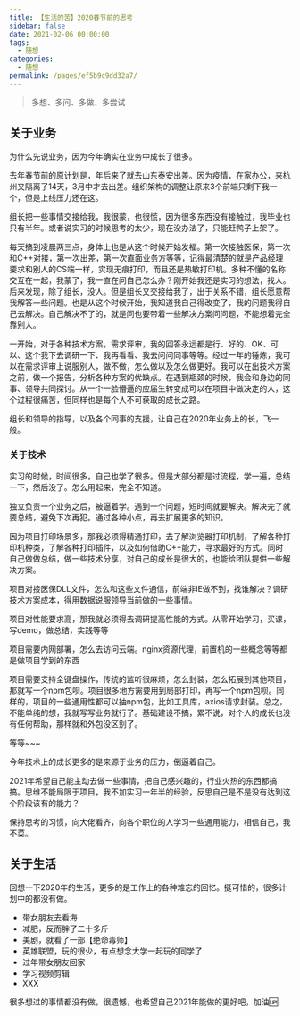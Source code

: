 ```yaml
---
title: 【生活的苦】2020春节前的思考
sidebar: false
date: 2021-02-06 00:00:00
tags: 
  - 随想
categories: 
  - 随想
permalink: /pages/ef5b9c9dd32a7/
---
```


> 多想、多问、多做、多尝试
<!-- more -->
## 关于业务
为什么先说业务，因为今年确实在业务中成长了很多。

去年春节前的原计划是，年后来了就去山东泰安出差。因为疫情，在家办公，来杭州又隔离了14天，3月中才去出差。组织架构的调整让原来3个前端只剩下我一个，但是上线压力还在这。

组长把一些事情交接给我，我很蒙，也很慌，因为很多东西没有接触过，我毕业也只有半年。或者说实习的时候思考的太少，现在没办法了，只能赶鸭子上架了。

每天搞到凌晨两三点，身体上也是从这个时候开始发福。第一次接触医保，第一次和C++对接，第一次出差，第一次直面业务方等等，记得最清楚的就是产品经理要求和别人的CS端一样，实现无痕打印，而且还是热敏打印机。多种不懂的名称交互在一起，我蒙了，我一直在问自己怎么办？刚开始我还是实习的想法，找人。后来发现，除了组长，没人。但是组长又交接给我了，出于关系不错，组长愿意帮我解答一些问题。也是从这个时候开始，我知道我自己得改变了，我的问题我得自己去解决。自己解决不了的，就是问也要带着一些解决方案问问题，不能想着完全靠别人。

一开始，对于各种技术方案，需求评审，我的回答永远都是行、好的、OK、可以、这个我下去调研一下、我再看看、我去问问同事等等。经过一年的锤炼，我可以在需求评审上说服别人，做不做，怎么做以及怎么做更好。我可以在出技术方案之前，做一个报告，分析各种方案的优缺点。在遇到瓶颈的时候，我会和身边的同事、领导共同探讨。从一个一脸懵逼的应届生转变成可以在项目中做决定的人，这个过程很痛苦，但同样也是每个人不可获取的成长之路。

组长和领导的指导，以及各个同事的支援，让自己在2020年业务上的长，飞一般。

### 关于技术

实习的时候，时间很多，自己也学了很多。但是大部分都是过流程，学一遍，总结一下，然后没了。怎么用起来，完全不知道。

独立负责一个业务之后，被逼着学。遇到一个问题，短时间就要解决。解决完了就要总结，避免下次再犯。通过各种小点，再去扩展更多的知识。

因为项目打印场景多，那我必须得精通打印，去了解浏览器打印机制，了解各种打印机种类，了解各种打印插件，以及如何借助C++能力，寻求最好的方式。同时自己做做总结，做一些技术分享，对自己的成长是很大的，也能给团队提供一些解决方案。

项目对接医保DLL文件，怎么和这些文件通信，前端非IE做不到，找谁解决？调研技术方案成本，得用数据说服领导当前做的一些事情。

项目对性能要求高，那我就必须得去调研提高性能的方式。从零开始学习，买课，写demo，做总结，实践等等

项目需要内网部署，怎么去访问云端。nginx资源代理，前置机的一些概念等等都是做项目学到的东西

项目需要支持全键盘操作，传统的监听很麻烦，怎么封装，怎么拓展到其他项目，那就写一个npm包呗。项目很多地方需要用到局部打印，再写一个npm包呗。同样的，项目的一些通用性都可以抽npm包，比如工具库，axios请求封装。总之，不能单纯的想，我就写写业务就行了。基础建设不搞，累不说，对个人的成长也没有任何帮助，那样就和外包没区别了。

等等~~~

今年技术上的成长更多的是来源于业务的压力，倒逼着自己。

2021年希望自己能主动去做一些事情，把自己感兴趣的，行业火热的东西都搞搞。思维不能局限于项目，我不加实习一年半的经验，反思自己是不是没有达到这个阶段该有的能力？

保持思考的习惯，向大佬看齐，向各个职位的人学习一些通用能力，相信自己，我不菜。

## 关于生活

回想一下2020年的生活，更多的是工作上的各种难忘的回忆。挺可惜的，很多计划中的都没有做。

- 带女朋友去看海 
- 减肥，反而胖了二十多斤
- 美剧，就看了一部【绝命毒师】
- 英雄联盟，玩的很少，有点想念大学一起玩的同学了
- 过年带女朋友回家 
- 学习视频剪辑
- XXX

很多想过的事情都没有做，很遗憾，也希望自己2021年能做的更好吧，加油🆙

